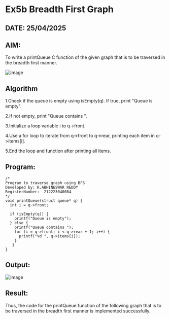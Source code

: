 # Ex5b Breadth First Graph
## DATE: 25/04/2025
## AIM:
To write a printQueue C function of the given graph that is to be traversed in the breadth first manner.

![image](https://github.com/user-attachments/assets/f483f48c-6af0-4027-a993-01c108a50933)


## Algorithm
1.Check if the queue is empty using isEmpty(q). If true, print "Queue is empty".

2.If not empty, print "Queue contains ".

3.Initialize a loop variable i to q->front.

4.Use a for loop to iterate from q->front to q->rear, printing each item in q->items[i].

5.End the loop and function after printing all items.

## Program:
```
/*
Program to traverse graph using BFS
Developed by: K.ABHINESWAR REDDY
RegisterNumber:  212223040084
*/
void printQueue(struct queue* q) {
  int i = q->front;
 
  if (isEmpty(q)) {
    printf("Queue is empty");
  } else { 
    printf("Queue contains ");
    for (i = q->front; i < q->rear + 1; i++) {
      printf("%d ", q->items[i]);
    }
   }
}
```

## Output:
![image](https://github.com/user-attachments/assets/ad264a47-4a8b-4a3d-95a6-0e52829cfa72)



## Result:
Thus, the code for the printQueue function of the following graph that is to be traversed in the breadth first manner is implemented successfully.
